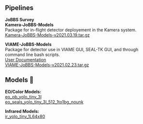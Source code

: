 ## Pipelines
**JoBBS Survey**  \
**Kamera-JoBBS-Models** \
Package for in-flight detector deployement in the Kamera system.  \
[Kamera-JoBBS-Models-v2021.03.19.tar.gz](https://viame.kitware.com/api/v1/file/60551c2d8ba6bae828a04ee1/download)

**VIAME-JoBBS-Models**  \
Package for detector use in VIAME GUI, SEAL-TK GUI, and through command line bash scripts.  \
[User Documentation](packages/VIAME-JoBBS-Models)  \
[VIAME-JoBBS-Models-v2021.02.23.tar.gz](https://viame.kitware.com/api/v1/file/60355380a267a85e9c328267/download)  


## Models :robot:
**EO/Color Models:**  
[eo_pb_yolo_tiny_3l](models/eo_pb_yolo_tiny_3l/)  
[eo_seals_yolo_tiny_3l_512_1to1bg_nounk](models/eo_seals_yolo_tiny_3l_512_1to1bg_nounk/)  

**Infrared Models:**  
[ir_yolo_tiny_1L64x80](models/ir_yolo_tiny_1L64x80/)  
